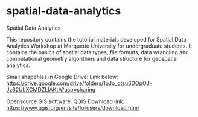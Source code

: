 # spatial-data-analytics
Spatial Data Analytics

This repository contains the tutorial materials developed for Spatial Data Analytics Workshop at Marquette University for undergraduate students. It contains the basics of spatial data types, file formats, data wrangling and computational geometry algorithms and data structure for geospatial analytics.

Small shapefiles in Google Drive:
Link below:
https://drive.google.com/drive/folders/1pJo_otsu6DOpOJ-Jz62ULXCMDZLIAKtA?usp=sharing

Opensource GIS software: QGIS 
Download link: https://www.qgis.org/en/site/forusers/download.html
